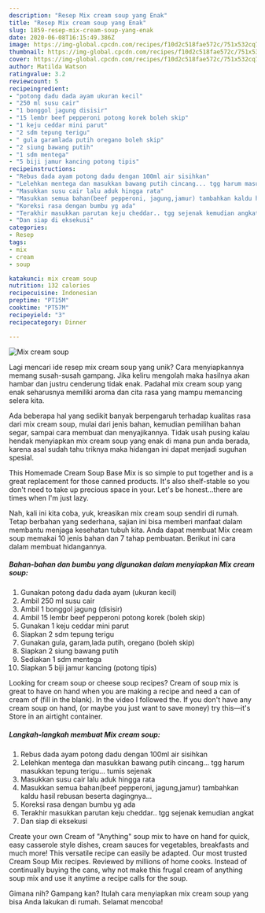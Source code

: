```yaml
---
description: "Resep Mix cream soup yang Enak"
title: "Resep Mix cream soup yang Enak"
slug: 1859-resep-mix-cream-soup-yang-enak
date: 2020-06-08T16:15:49.386Z
image: https://img-global.cpcdn.com/recipes/f10d2c518fae572c/751x532cq70/mix-cream-soup-foto-resep-utama.jpg
thumbnail: https://img-global.cpcdn.com/recipes/f10d2c518fae572c/751x532cq70/mix-cream-soup-foto-resep-utama.jpg
cover: https://img-global.cpcdn.com/recipes/f10d2c518fae572c/751x532cq70/mix-cream-soup-foto-resep-utama.jpg
author: Matilda Watson
ratingvalue: 3.2
reviewcount: 5
recipeingredient:
- "potong dadu dada ayam ukuran kecil"
- "250 ml susu cair"
- "1 bonggol jagung disisir"
- "15 lembr beef pepperoni potong korek boleh skip"
- "1 keju ceddar mini parut"
- "2 sdm tepung terigu"
- " gula garamlada putih oregano boleh skip"
- "2 siung bawang putih"
- "1 sdm mentega"
- "5 biji jamur kancing potong tipis"
recipeinstructions:
- "Rebus dada ayam potong dadu dengan 100ml air sisihkan"
- "Lelehkan mentega dan masukkan bawang putih cincang... tgg harum masukkan tepung terigu... tumis sejenak"
- "Masukkan susu cair lalu aduk hingga rata"
- "Masukkan semua bahan(beef pepperoni, jagung,jamur) tambahkan kaldu hasil rebusan beserta dagingnya..."
- "Koreksi rasa dengan bumbu yg ada"
- "Terakhir masukkan parutan keju cheddar.. tgg sejenak kemudian angkat"
- "Dan siap di eksekusi"
categories:
- Resep
tags:
- mix
- cream
- soup

katakunci: mix cream soup 
nutrition: 132 calories
recipecuisine: Indonesian
preptime: "PT15M"
cooktime: "PT57M"
recipeyield: "3"
recipecategory: Dinner

---
```



![Mix cream soup](https://img-global.cpcdn.com/recipes/f10d2c518fae572c/751x532cq70/mix-cream-soup-foto-resep-utama.jpg)

Lagi mencari ide resep mix cream soup yang unik? Cara menyiapkannya memang susah-susah gampang. Jika keliru mengolah maka hasilnya akan hambar dan justru cenderung tidak enak. Padahal mix cream soup yang enak seharusnya memiliki aroma dan cita rasa yang mampu memancing selera kita.

Ada beberapa hal yang sedikit banyak berpengaruh terhadap kualitas rasa dari mix cream soup, mulai dari jenis bahan, kemudian pemilihan bahan segar, sampai cara membuat dan menyajikannya. Tidak usah pusing kalau hendak menyiapkan mix cream soup yang enak di mana pun anda berada, karena asal sudah tahu triknya maka hidangan ini dapat menjadi suguhan spesial.

This Homemade Cream Soup Base Mix is so simple to put together and is a great replacement for those canned products. It&#39;s also shelf-stable so you don&#39;t need to take up precious space in your. Let&#39;s be honest…there are times when I&#39;m just lazy.


Nah, kali ini kita coba, yuk, kreasikan mix cream soup sendiri di rumah. Tetap berbahan yang sederhana, sajian ini bisa memberi manfaat dalam membantu menjaga kesehatan tubuh kita. Anda dapat membuat Mix cream soup memakai 10 jenis bahan dan 7 tahap pembuatan. Berikut ini cara dalam membuat hidangannya.

<!--inarticleads1-->

##### Bahan-bahan dan bumbu yang digunakan dalam menyiapkan Mix cream soup:

1. Gunakan potong dadu dada ayam (ukuran kecil)
1. Ambil 250 ml susu cair
1. Ambil 1 bonggol jagung (disisir)
1. Ambil 15 lembr beef pepperoni potong korek (boleh skip)
1. Gunakan 1 keju ceddar mini parut
1. Siapkan 2 sdm tepung terigu
1. Gunakan  gula, garam,lada putih, oregano (boleh skip)
1. Siapkan 2 siung bawang putih
1. Sediakan 1 sdm mentega
1. Siapkan 5 biji jamur kancing (potong tipis)


Looking for cream soup or cheese soup recipes? Cream of soup mix is great to have on hand when you are making a recipe and need a can of cream of (fill in the blank). In the video I followed the. If you don&#39;t have any cream soup on hand, (or maybe you just want to save money) try this—it&#39;s Store in an airtight container. 

<!--inarticleads2-->

##### Langkah-langkah membuat Mix cream soup:

1. Rebus dada ayam potong dadu dengan 100ml air sisihkan
1. Lelehkan mentega dan masukkan bawang putih cincang... tgg harum masukkan tepung terigu... tumis sejenak
1. Masukkan susu cair lalu aduk hingga rata
1. Masukkan semua bahan(beef pepperoni, jagung,jamur) tambahkan kaldu hasil rebusan beserta dagingnya...
1. Koreksi rasa dengan bumbu yg ada
1. Terakhir masukkan parutan keju cheddar.. tgg sejenak kemudian angkat
1. Dan siap di eksekusi


Create your own Cream of &#34;Anything&#34; soup mix to have on hand for quick, easy casserole style dishes, cream sauces for vegetables, breakfasts and much more! This versatile recipe can easily be adapted. Our most trusted Cream Soup Mix recipes. Reviewed by millions of home cooks. Instead of continually buying the cans, why not make this frugal cream of anything soup mix and use it anytime a recipe calls for the soup. 

Gimana nih? Gampang kan? Itulah cara menyiapkan mix cream soup yang bisa Anda lakukan di rumah. Selamat mencoba!
